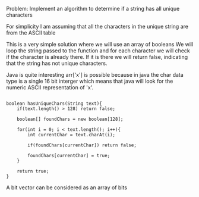 Problem: Implement an algorithm to determine if a string has all unique characters

For simplicity I am assuming that all
the characters in the unique string are from the ASCII
table

This is a very simple solution where we will use an array of booleans
We will loop the string passed to the function and for each character
we will check if the character is already there. If it is there we will return
false, indicating that the string has not unique characters.

Java is quite interesting arr['x'] is possible because in java the char
data type is a single 16 bit interger which means that java
will look for the numeric ASCII representation of 'x'.

```

boolean hasUniqueChars(String text){
    if(text.length() > 128) return false;

    boolean[] foundChars = new boolean[128];

    for(int i = 0; i < text.length(); i++){
        int currentChar = text.charAt(i);

        if(foundChars[currentChar]) return false;

        foundChars[currentChar] = true;
    }

    return true;
}

```

A bit vector can be considered as an array of bits
